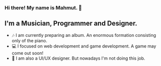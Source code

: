 ### Hi there! My name is Mahmut. 👋

## I'm a Musician, Programmer and Designer.

- 🎶 I am currently preparing an album. An enormous formation consisting only of the piano.
- 💻 I focused on web development and game development. A game may come out soon!
- 👾 I am also a UI/UX designer. But nowadays I'm not doing this job.
